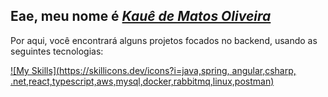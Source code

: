 <h2> Eae, meu nome é <a href="https://www.linkedin.com/in/ikauematos/"><i>Kauê de Matos Oliveira</i></a></h2>

Por aqui, você encontrará alguns projetos focados no backend, usando as seguintes tecnologias:

[![My Skills](https://skillicons.dev/icons?i=java,spring, angular,csharp, .net,react,typescript,aws,mysql,docker,rabbitmq,linux,postman)](https://skillicons.dev)
